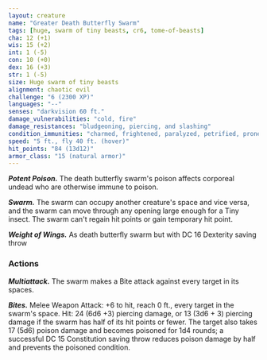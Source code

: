 ```yaml
---
layout: creature
name: "Greater Death Butterfly Swarm"
tags: [huge, swarm of tiny beasts, cr6, tome-of-beasts]
cha: 12 (+1)
wis: 15 (+2)
int: 1 (-5)
con: 10 (+0)
dex: 16 (+3)
str: 1 (-5)
size: Huge swarm of tiny beasts
alignment: chaotic evil
challenge: "6 (2300 XP)"
languages: "--"
senses: "darkvision 60 ft."
damage_vulnerabilities: "cold, fire"
damage_resistances: "bludgeoning, piercing, and slashing"
condition_immunities: "charmed, frightened, paralyzed, petrified, prone, restrained, petrified"
speed: "5 ft., fly 40 ft. (hover)"
hit_points: "84 (13d12)"
armor_class: "15 (natural armor)"
---
```


***Potent Poison.*** The death butterfly swarm's poison affects corporeal undead who are otherwise immune to poison.

***Swarm.*** The swarm can occupy another creature's space and vice versa, and the swarm can move through any opening large enough for a Tiny insect. The swarm can't regain hit points or gain temporary hit point.

***Weight of Wings.*** As death butterfly swarm but with DC 16 Dexterity saving throw

### Actions

***Multiattack.*** The swarm makes a Bite attack against every target in its spaces.

***Bites.*** Melee Weapon Attack: +6 to hit, reach 0 ft., every target in the swarm's space. Hit: 24 (6d6 +3) piercing damage, or 13 (3d6 + 3) piercing damage if the swarm has half of its hit points or fewer. The target also takes 17 (5d6) poison damage and becomes poisoned for 1d4 rounds; a successful DC 15 Constitution saving throw reduces poison damage by half and prevents the poisoned condition.

